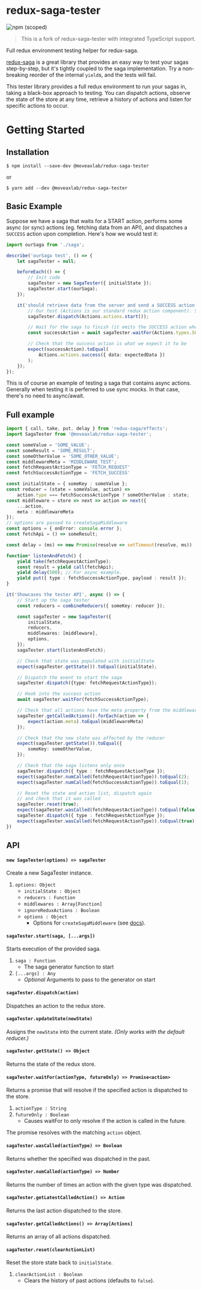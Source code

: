 # redux-saga-tester

![npm (scoped)](https://img.shields.io/npm/v/@moveaxlab/redux-saga-tester)

> This is a fork of redux-saga-tester with integrated TypeScript support.

Full redux environment testing helper for redux-saga.

[redux-saga](https://github.com/yelouafi/redux-saga/) is a great library that provides an easy way
to test your sagas step-by-step, but it's tightly coupled to the saga implementation.
Try a non-breaking reorder of the internal `yield`s, and the tests will fail.

This tester library provides a full redux environment to run your sagas in,
taking a black-box approach to testing.
You can dispatch actions, observe the state of the store at any time,
retrieve a history of actions and listen for specific actions to occur.

# Getting Started

## Installation

```
$ npm install --save-dev @moveaxlab/redux-saga-tester
```

or

```
$ yarn add --dev @moveaxlab/redux-saga-tester
```

## Basic Example

Suppose we have a saga that waits for a START action, performs some async (or sync) actions (eg. fetching data from an API),
and dispatches a `SUCCESS` action upon completion. Here's how we would test it:

```typescript
import ourSaga from './saga';

describe('ourSaga test', () => {
    let sagaTester = null;

    beforeEach(() => {
        // Init code
        sagaTester = new SagaTester({ initialState });
        sagaTester.start(ourSaga);
    });

    it('should retrieve data from the server and send a SUCCESS action', async () => {
        // Our test (Actions is our standard redux action component). Start the saga with the START action
        sagaTester.dispatch(Actions.actions.start());

        // Wait for the saga to finish (it emits the SUCCESS action when its done)
        const successAction = await sagaTester.waitFor(Actions.types.SUCCESS);

        // Check that the success action is what we expect it to be
        expect(successAction).toEqual(
            Actions.actions.success({ data: expectedData })
        );
    });
});
```

This is of course an example of testing a saga that contains async actions. Generally when testing it is perferred to use sync mocks. In that case, there's no need to async/await.

## Full example

```typescript
import { call, take, put, delay } from 'redux-saga/effects';
import SagaTester from '@moveaxlab/redux-saga-tester';

const someValue = 'SOME_VALUE';
const someResult = 'SOME_RESULT';
const someOtherValue = 'SOME_OTHER_VALUE';
const middlewareMeta = 'MIDDLEWARE_TEST';
const fetchRequestActionType = 'FETCH_REQUEST'
const fetchSuccessActionType = 'FETCH_SUCCESS'

const initialState = { someKey : someValue };
const reducer = (state = someValue, action) =>
    action.type === fetchSuccessActionType ? someOtherValue : state;
const middleware = store => next => action => next({
    ...action,
    meta : middlewareMeta
});
// options are passed to createSagaMiddleware
const options = { onError: console.error };
const fetchApi = () => someResult;

const delay = (ms) => new Promise(resolve => setTimeout(resolve, ms))

function* listenAndFetch() {
    yield take(fetchRequestActionType);
    const result = yield call(fetchApi);
    yield delay(500); // For async example.
    yield put({ type : fetchSuccessActionType, payload : result });
}

it('Showcases the tester API', async () => {
    // Start up the saga tester
    const reducers = combineReducers({ someKey: reducer });

    const sagaTester = new SagaTester({
        initialState,
        reducers,
        middlewares: [middleware],
        options,
    });
    sagaTester.start(listenAndFetch);

    // Check that state was populated with initialState
    expect(sagaTester.getState()).toEqual(initialState);

    // Dispatch the event to start the saga
    sagaTester.dispatch({type: fetchRequestActionType});

    // Hook into the success action
    await sagaTester.waitFor(fetchSuccessActionType);

    // Check that all actions have the meta property from the middleware
    sagaTester.getCalledActions().forEach(action => {
        expect(action.meta).toEqual(middlewareMeta)
    });

    // Check that the new state was affected by the reducer
    expect(sagaTester.getState()).toEqual({
        someKey: someOtherValue,
    });

    // Check that the saga listens only once
    sagaTester.dispatch({ type : fetchRequestActionType });
    expect(sagaTester.numCalled(fetchRequestActionType)).toEqual(2);
    expect(sagaTester.numCalled(fetchSuccessActionType)).toEqual(1);

    // Reset the state and action list, dispatch again
    // and check that it was called
    sagaTester.reset(true);
    expect(sagaTester.wasCalled(fetchRequestActionType)).toEqual(false);
    sagaTester.dispatch({ type : fetchRequestActionType });
    expect(sagaTester.wasCalled(fetchRequestActionType)).toEqual(true);
})
```

## API

#### `new SagaTester(options) => sagaTester`

Create a new SagaTester instance.

1. `options: Object`
   * `initialState : Object`
   * `reducers : Function`
   * `middlewares : Array[Function]`
   * `ignoreReduxActions : Boolean`
   * `options : Object`
     * Options for `createSagaMiddleware`
       (see [docs](https://github.com/redux-saga/redux-saga/tree/master/docs/api#createsagamiddlewareoptions)).

#### `sagaTester.start(saga, [...args])`
Starts execution of the provided saga.

1. `saga : Function`
    * The saga generator function to start
2. `[...args] : Any`
    * *Optional* Arguments to pass to the generator on start

#### `sagaTester.dispatch(action)`

Dispatches an action to the redux store.

#### `sagaTester.updateState(newState)`

Assigns the `newState` into the current state.
_(Only works with the default reducer.)_

#### `sagaTester.getState() => Object`

Returns the state of the redux store.

#### `sagaTester.waitFor(actionType, futureOnly) => Promise<action>`

Returns a promise that will resolve if the specified action is dispatched to the store.

1. `actionType : String`
2. `futureOnly : Boolean`
   * Causes waitFor to only resolve if the action is called in the future.

The promise resolves with the matching `action` object.

#### `sagaTester.wasCalled(actionType) => Boolean`

Returns whether the specified was dispatched in the past.

#### `sagaTester.numCalled(actionType) => Number`

Returns the number of times an action with the given type was dispatched.

#### `sagaTester.getLatestCalledAction() => Action`

Returns the last action dispatched to the store.

#### `sagaTester.getCalledActions() => Array[Actions]`

Returns an array of all actions dispatched.

#### `sagaTester.reset(clearActionList)`

Reset the store state back to `initialState`.

1. `clearActionList : Boolean`
   * Clears the history of past actions (defaults to `false`).
